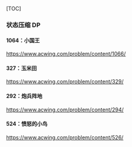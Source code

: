 [TOC]



### 状态压缩 DP







#### 1064：小国王

https://www.acwing.com/problem/content/1066/





#### 327：玉米田

https://www.acwing.com/problem/content/329/







#### 292：炮兵阵地

https://www.acwing.com/problem/content/294/









#### 524：愤怒的小鸟

https://www.acwing.com/problem/content/526/



























































